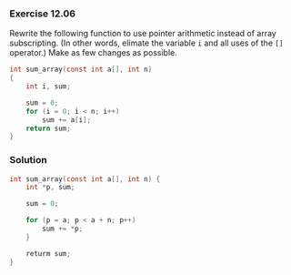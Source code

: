 ### Exercise 12.06

Rewrite the following function to use pointer arithmetic instead of array
subscripting. (In other words, elimate the variable `i` and all uses of the `[]`
operator.) Make as few changes as possible.

```c
int sum_array(const int a[], int n)
{
    int i, sum;

    sum = 0;
    for (i = 0; i < n; i++)
        sum += a[i];
    return sum;
}
```

### Solution

```c
int sum_array(const int a[], int n) {
    int *p, sum;

    sum = 0;

    for (p = a; p < a + n; p++)
        sum += *p;
    }

    returm sum;
}
```
